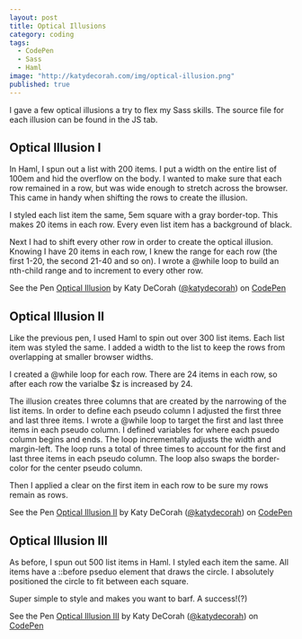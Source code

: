 ```yaml
---
layout: post
title: Optical Illusions
category: coding
tags: 
  - CodePen
  - Sass
  - Haml
image: "http://katydecorah.com/img/optical-illusion.png"
published: true
---
```


I gave a few optical illusions a try to flex my Sass skills. The source file for each illusion can be found in the JS tab.

## Optical Illusion I
In Haml, I spun out a list with 200 items. I put a width on the entire list of 100em and hid the overflow on the body. I wanted to make sure that each row remained in a row, but was wide enough to stretch across the browser. This came in handy when shifting the rows to create the illusion.

I styled each list item the same, 5em square with a gray border-top. This makes 20 items in each row. Every even list item has a background of black.

Next I had to shift every other row in order to create the optical illusion. Knowing I have 20 items in each row, I knew the range for each row (the first 1-20, the second 21-40 and so on). I wrote a @while loop to build an nth-child range and to increment to every other row.

<p data-height="500" data-theme-id="97" data-slug-hash="gwAmk" data-user="katydecorah" data-default-tab="result" class='codepen'>See the Pen <a href='http://codepen.io/katydecorah/pen/gwAmk'>Optical Illusion</a> by Katy DeCorah (<a href='http://codepen.io/katydecorah'>@katydecorah</a>) on <a href='http://codepen.io'>CodePen</a></p>

## Optical Illusion II

Like the previous pen, I used Haml to spin out over 300 list items. Each list item was styled the same. I added a width to the list to keep the rows from overlapping at smaller browser widths.

I created a @while loop for each row. There are 24 items in each row, so after each row the varialbe $z is increased by 24.

The illusion creates three columns that are created by the narrowing of the list items. In order to define each pseudo column I adjusted the first three and last three items. I wrote a @while loop to target the first and last three items in each pseudo column. I defined variables for where each psuedo column begins and ends. The loop incrementally adjusts the width and margin-left. The loop runs a total of three times to account for the first and last three items in each pseudo column. The loop also swaps the border-color for the center pseudo column.

Then I applied a clear on the first item in each row to be sure my rows remain as rows.

<p data-height="500" data-theme-id="97" data-slug-hash="fxpjh" data-user="katydecorah" data-default-tab="result" class='codepen'>See the Pen <a href='http://codepen.io/katydecorah/pen/fxpjh'>Optical Illusion II</a> by Katy DeCorah (<a href='http://codepen.io/katydecorah'>@katydecorah</a>) on <a href='http://codepen.io'>CodePen</a></p>

## Optical Illusion III

As before, I spun out 500 list items in Haml. I styled each item the same. All items have a ::before pseduo element that draws the circle. I absolutely positioned the circle to fit between each square.

Super simple to style and makes you want to barf. A success!(?)

<p data-height="500" data-theme-id="97" data-slug-hash="pdCsB" data-user="katydecorah" data-default-tab="result" class='codepen'>See the Pen <a href='http://codepen.io/katydecorah/pen/pdCsB'>Optical Illusion III</a> by Katy DeCorah (<a href='http://codepen.io/katydecorah'>@katydecorah</a>) on <a href='http://codepen.io'>CodePen</a></p>
